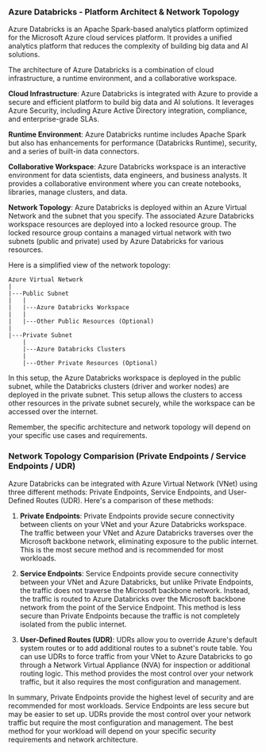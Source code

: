 ### Azure Databricks - Platform Architect & Network Topology

Azure Databricks is an Apache Spark-based analytics platform optimized for the Microsoft Azure cloud services platform. It provides a unified analytics platform that reduces the complexity of building big data and AI solutions.

The architecture of Azure Databricks is a combination of cloud infrastructure, a runtime environment, and a collaborative workspace.

**Cloud Infrastructure**: Azure Databricks is integrated with Azure to provide a secure and efficient platform to build big data and AI solutions. It leverages Azure Security, including Azure Active Directory integration, compliance, and enterprise-grade SLAs.

**Runtime Environment**: Azure Databricks runtime includes Apache Spark but also has enhancements for performance (Databricks Runtime), security, and a series of built-in data connectors.

**Collaborative Workspace**: Azure Databricks workspace is an interactive environment for data scientists, data engineers, and business analysts. It provides a collaborative environment where you can create notebooks, libraries, manage clusters, and data.

**Network Topology**: Azure Databricks is deployed within an Azure Virtual Network and the subnet that you specify. The associated Azure Databricks workspace resources are deployed into a locked resource group. The locked resource group contains a managed virtual network with two subnets (public and private) used by Azure Databricks for various resources.

Here is a simplified view of the network topology:

```
Azure Virtual Network
|
|---Public Subnet
|   |
|   |---Azure Databricks Workspace
|   |
|   |---Other Public Resources (Optional)
|
|---Private Subnet
    |
    |---Azure Databricks Clusters
    |
    |---Other Private Resources (Optional)
```

In this setup, the Azure Databricks workspace is deployed in the public subnet, while the Databricks clusters (driver and worker nodes) are deployed in the private subnet. This setup allows the clusters to access other resources in the private subnet securely, while the workspace can be accessed over the internet.

Remember, the specific architecture and network topology will depend on your specific use cases and requirements.


### Network Topology Comparision (Private Endpoints / Service Endpoints / UDR)

Azure Databricks can be integrated with Azure Virtual Network (VNet) using three different methods: Private Endpoints, Service Endpoints, and User-Defined Routes (UDR). Here's a comparison of these methods:

1. **Private Endpoints**: Private Endpoints provide secure connectivity between clients on your VNet and your Azure Databricks workspace. The traffic between your VNet and Azure Databricks traverses over the Microsoft backbone network, eliminating exposure to the public internet. This is the most secure method and is recommended for most workloads.

2. **Service Endpoints**: Service Endpoints provide secure connectivity between your VNet and Azure Databricks, but unlike Private Endpoints, the traffic does not traverse the Microsoft backbone network. Instead, the traffic is routed to Azure Databricks over the Microsoft backbone network from the point of the Service Endpoint. This method is less secure than Private Endpoints because the traffic is not completely isolated from the public internet.

3. **User-Defined Routes (UDR)**: UDRs allow you to override Azure's default system routes or to add additional routes to a subnet's route table. You can use UDRs to force traffic from your VNet to Azure Databricks to go through a Network Virtual Appliance (NVA) for inspection or additional routing logic. This method provides the most control over your network traffic, but it also requires the most configuration and management.

In summary, Private Endpoints provide the highest level of security and are recommended for most workloads. Service Endpoints are less secure but may be easier to set up. UDRs provide the most control over your network traffic but require the most configuration and management. The best method for your workload will depend on your specific security requirements and network architecture.

